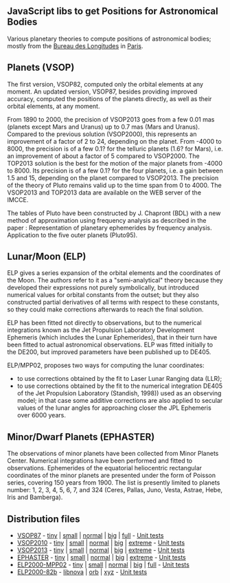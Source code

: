 ## JavaScript libs to get Positions for Astronomical Bodies

Various planetary theories to compute positions of astronomical
bodies; mostly from the [Bureau des Longitudes][1] in [Paris][2].

[1]: https://en.wikipedia.org/wiki/Bureau_des_Longitudes
[2]: http://www.bureau-des-longitudes.fr/

## Planets (VSOP)

The first version, VSOP82, computed only the orbital elements at any moment. An
updated version, VSOP87, besides providing improved accuracy, computed the
positions of the planets directly, as well as their orbital elements, at any
moment.

From 1890 to 2000, the precision of VSOP2013 goes from a few 0.01 mas (planets
except Mars and Uranus) up to 0.7 mas (Mars and Uranus). Compared to the
previous solution (VSOP2000), this represents an improvement of a factor of 2 to
24, depending on the planet. From -4000 to 8000, the precision is of a few 0.1?
for the telluric planets (1.6? for Mars), i.e. an improvement of about a factor
of 5 compared to VSOP2000. The TOP2013 solution is the best for the motion of
the major planets from -4000 to 8000. Its precision is of a few 0.1? for the
four planets, i.e. a gain between 1.5 and 15, depending on the planet compared
to VSOP2013. The precision of the theory of Pluto remains valid up to the time
span from 0 to 4000. The VSOP2013 and TOP2013 data are available on the WEB
server of the IMCCE.

The tables of Pluto have been constructed by J. Chapront (BDL) with a new
method of approximation using frequency analysis as described in the paper :
Representation of planetary ephemerides by frequency analysis.
Application to the five outer planets (Pluto95).

## Lunar/Moon (ELP)

ELP gives a series expansion of the orbital elements and the coordinates of the
Moon. The authors refer to it as a "semi-analytical" theory because they
developed their expressions not purely symbolically, but introduced numerical
values for orbital constants from the outset; but they also constructed partial
derivatives of all terms with respect to these constants, so they could make
corrections afterwards to reach the final solution.

ELP has been fitted not directly to observations, but to the numerical
integrations known as the Jet Propulsion Laboratory Development Ephemeris (which
includes the Lunar Ephemerides), that in their turn have been fitted to actual
astronomical observations. ELP was fitted initially to the DE200, but
improved parameters have been published up to DE405.

ELP/MPP02, proposes two ways for computing the lunar coordinates:
- to use corrections obtained by the fit to Laser Lunar Ranging data (LLR);
- to use corrections obtained by the fit to the numerical integration DE405
  of the Jet Propulsion Laboratory (Standish, 1998)) used as an observing
  model; in that case some additive corrections are also applied to secular
  values of the lunar angles for approaching closer the JPL Ephemeris over
  6000 years.

## Minor/Dwarf Planets (EPHASTER)

The observations of minor planets have been collected from Minor
Planets Center. Numerical integrations have been performed and
fitted to observations. Ephemerides of the equatorial heliocentric
rectangular coordinates of the minor planets are presented under
the form of Poisson series, covering 150 years from 1900.
The list is presently limited to planets number: 1, 2, 3, 4, 5, 6,
7, and 324 (Ceres, Pallas, Juno, Vesta, Astrae, Hebe, Iris and
Bamberga).

## Distribution files

- [VSOP87](src/vsop87/data) - [tiny](src/vsop87/dist/02-tiny/min) | [small](src/vsop87/dist/04-small/min) | [normal](src/vsop87/dist/06-normal/min) | [big](src/vsop87/dist/08-big/min) | [full](src/vsop87/dist/12-full/min) - [Unit tests](https://rawgit.com/mgreter/ephem.js/develop/test/vsop87/06-normal.html)
- [VSOP2010](src/vsop2010/data) - [tiny](src/vsop2010/dist/02-tiny/min) | [small](src/vsop2010/dist/04-small/min) | [normal](src/vsop2010/dist/06-normal/min) | [big](src/vsop2010/dist/08-big/min) | [extreme](src/vsop2010/dist/10-extreme/min) - [Unit tests](https://rawgit.com/mgreter/ephem.js/develop/test/vsop2010/06-normal.html)
- [VSOP2013](src/vsop2013/data) - [tiny](src/vsop2013/dist/02-tiny/min) | [small](src/vsop2013/dist/04-small/min) | [normal](src/vsop2013/dist/06-normal/min) | [big](src/vsop2013/dist/08-big/min) | [extreme](src/vsop2013/dist/10-extreme/min) - [Unit tests](https://rawgit.com/mgreter/ephem.js/develop/test/vsop2013/06-normal.html)
- [EPHASTER](src/ephaster/data) - [tiny](src/ephaster/dist/02-tiny/min) | [small](src/ephaster/dist/04-small/min) | [normal](src/ephaster/dist/06-normal/min) | [big](src/ephaster/dist/08-big/min) | [extreme](src/ephaster/dist/12-full/min) - [Unit tests](https://rawgit.com/mgreter/ephem.js/develop/test/ephaster/06-normal.html)
- [ELP2000-MPP02](src/elpmpp02/data) - [tiny](src/elpmpp02/dist/02-tiny/min) | [small](src/elpmpp02/dist/04-small/min) | [normal](src/elpmpp02/dist/06-normal/min) | [big](src/elpmpp02/dist/08-big/min) | [full](src/elpmpp02/dist/12-full/min) - [Unit tests](https://rawgit.com/mgreter/ephem.js/develop/test/elpmpp02/06-normal.html)
- [ELP2000-82b](src/elp2000/data) - [libnova](src/elp2000/nova/dist) | [orb](src/elp2000/elp2000orb.js) | [xyz](src/elp2000/elp2000xyz.js)  - [Unit tests](https://rawgit.com/mgreter/ephem.js/develop/test/elp2000/test.html)
